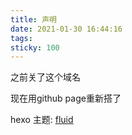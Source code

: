 ```yaml
---
title: 声明
date: 2021-01-30 16:44:16
tags:
sticky: 100
---
```


之前关了这个域名

现在用github page重新搭了

hexo 主题: [fluid](https://fluid-dev.github.io/hexo-fluid-docs/guide/)
